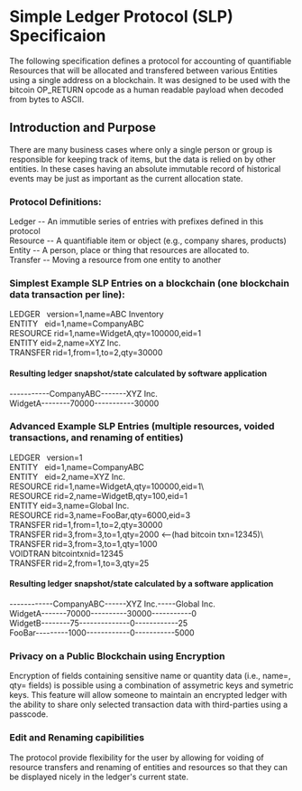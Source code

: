 # Simple Ledger Protocol (SLP) Specificaion

The following specification defines a protocol for accounting of quantifiable Resources that will be allocated and transfered between various Entities using a single address on a blockchain. It was designed to be used with the bitcoin OP_RETURN opcode as a human readable payload when decoded from bytes to ASCII.  

## Introduction and Purpose
There are many business cases where only a single person or group is responsible for keeping track of items, but the data is relied on by other entities.  In these cases having an absolute immutable record of historical events may be just as important as the current allocation state.  

### Protocol Definitions:
Ledger -- An immutible series of entries with prefixes defined in this protocol\
Resource -- A quantifiable item or object (e.g., company shares, products)\
Entity -- A person, place or thing that resources are allocated to.\
Transfer -- Moving a resource from one entity to another

### Simplest Example SLP Entries on a blockchain (one blockchain data transaction per line):

LEDGER    version=1,name=ABC Inventory\
ENTITY    eid=1,name=CompanyABC\
RESOURCE  rid=1,name=WidgetA,qty=100000,eid=1\
ENTITY    eid=2,name=XYZ Inc.\
TRANSFER  rid=1,from=1,to=2,qty=30000

#### Resulting ledger snapshot/state calculated by software application
-----------CompanyABC-------XYZ Inc.\
WidgetA--------70000-----------30000

### Advanced Example SLP Entries (multiple resources, voided transactions, and renaming of entities)

LEDGER    version=1\
ENTITY    eid=1,name=CompanyABC\
ENTITY    eid=2,name=XYZ Inc.\
RESOURCE  rid=1,name=WidgetA,qty=100000,eid=1\  
RESOURCE  rid=2,name=WidgetB,qty=100,eid=1\
ENTITY    eid=3,name=Global Inc.\
RESOURCE  rid=3,name=FooBar,qty=6000,eid=3\
TRANSFER  rid=1,from=1,to=2,qty=30000\
TRANSFER  rid=3,from=3,to=1,qty=2000          <--(had bitcoin txn=12345)\  
TRANSFER  rid=3,from=3,to=1,qty=1000\
VOIDTRAN  bitcointxnid=12345\
TRANSFER  rid=2,from=1,to=3,qty=25 

#### Resulting ledger snapshot/state calculated by a software application
------------CompanyABC------XYZ Inc.-----Global Inc.\
WidgetA-------70000----------30000-----------0\
WidgetB--------75--------------0------------25\
FooBar---------1000------------0-----------5000  


### Privacy on a Public Blockchain using Encryption
Encryption of fields containing sensitive name or quantity data (i.e., name=, qty= fields) is possible using a combination of assymetric keys and symetric keys.  This feature will allow someone to maintain an encrypted ledger with the ability to share only selected transaction data with third-parties using a passcode.

### Edit and Renaming capibilities
The protocol provide flexibility for the user by allowing for voiding of resource transfers and renaming of entities and resources so that they can be displayed nicely in the ledger's current state.
